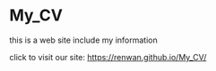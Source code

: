 # My_CV
this is a web site include my information


click to visit our site:
https://renwan.github.io/My_CV/
